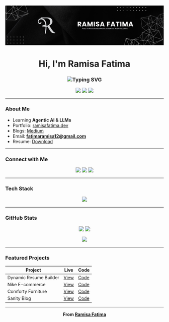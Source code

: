 ![Banner](https://github.com/RamisaFatima2005/RamisaFatima2005/blob/main/Banner.jpg)

<h1 align="center">Hi, I'm Ramisa Fatima</h1>

<h3 align="center">
  <img src="https://readme-typing-svg.herokuapp.com?font=Fira+Code&weight=600&size=28&pause=1000&color=36BCF7&center=true&vCenter=true&width=500&lines=Full+Stack+Developer;Agentic+AI+Engineer;Graphic+Designer" alt="Typing SVG" />
</h3>

<p align="center">
  <img src="https://komarev.com/ghpvc/?username=ramisafatima2005&label=Profile%20Views&color=0e75b6&style=flat-square" />
  <img src="https://img.shields.io/github/followers/ramisafatima2005?label=Followers&style=social" />
  <img src="https://img.shields.io/github/stars/ramisafatima2005?label=Stars&style=social" />
</p>

---

### About Me
- Learning **Agentic AI & LLMs**  
- Portfolio: [ramisafatima.dev](https://portfolio-fawn-one-lkcwp7zc52.vercel.app/)  
- Blogs: [Medium](https://medium.com/@ramisafatima67)  
- Email: **fatimaramisa12@gmail.com**  
- Resume: [Download](https://drive.google.com/file/d/1jFNbNO385eTOrR_MLsKuQHgr6xnI1YCN/view?usp=sharing)

---

### Connect with Me
<p align="center">
  <a href="https://twitter.com/ramisafatima_05"><img src="https://img.shields.io/badge/Twitter-1DA1F2?style=for-the-badge&logo=twitter&logoColor=white" /></a>
  <a href="https://www.linkedin.com/in/ramisa-fatima-8639822b8/"><img src="https://img.shields.io/badge/LinkedIn-0A66C2?style=for-the-badge&logo=linkedin&logoColor=white" /></a>
  <a href="https://discord.com/users/ramisa0837"><img src="https://img.shields.io/badge/Discord-5865F2?style=for-the-badge&logo=discord&logoColor=white" /></a>
</p>

---

### Tech Stack
<p align="center">
  <img src="https://skillicons.dev/icons?i=html,css,js,ts,react,nextjs,tailwind,python,figma,ps,ai,git,github,vscode&perline=8" />
</p>

---

### GitHub Stats
<p align="center">
  <img src="https://github-readme-stats.vercel.app/api?username=RamisaFatima2005&show_icons=true&theme=tokyonight&hide_border=true&include_all_commits=true" height="170" />
  <img src="https://github-readme-streak-stats.herokuapp.com/?user=RamisaFatima2005&theme=tokyonight&hide_border=true" height="170" />
</p>

<p align="center">
  <img src="https://github-readme-stats.vercel.app/api/top-langs/?username=RamisaFatima2005&layout=compact&theme=tokyonight&hide_border=true" />
</p>

---

### Featured Projects
| Project | Live | Code |
|--------|------|------|
| Dynamic Resume Builder | [View](https://dynamic-resume-builder-coral.vercel.app/) | [Code](https://github.com/RamisaFatima2005/dynamic-resume-builder) |
| Nike E-commerce | [View](https://e-commerce-website-nike.vercel.app/) | [Code](https://github.com/RamisaFatima2005/nike-ecommerce) |
| Comforty Furniture | [View](https://temp-9.vercel.app/) | [Code](https://github.com/RamisaFatima2005/comforty) |
| Sanity Blog | [View](https://sanity-blog-lovat-gamma.vercel.app/) | [Code](https://github.com/RamisaFatima2005/sanity-blog) |

---

<p align="center">
  <b>From <a href="https://github.com/RamisaFatima2005">Ramisa Fatima</a></b>
</p>
